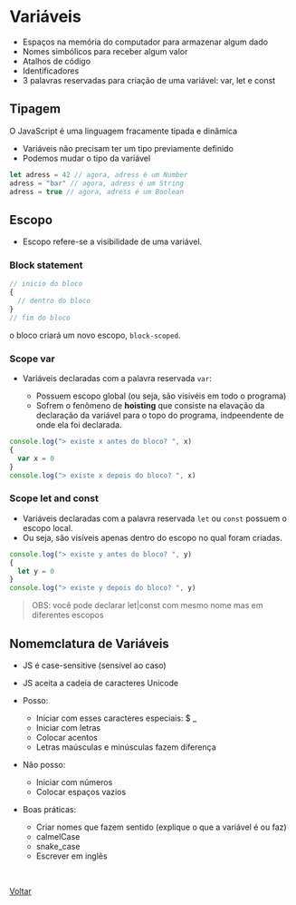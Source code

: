 # Variáveis

- Espaços na memória do computador para armazenar algum dado
- Nomes simbólicos para receber algum valor
- Atalhos de código
- Identificadores
- 3 palavras reservadas para criação de uma variável: var, let e const

## Tipagem

O JavaScript é uma linguagem fracamente tipada e dinâmica

- Variáveis não precisam ter um tipo previamente definido
- Podemos mudar o tipo da variável

```js
let adress = 42 // agora, adress é um Number
adress = "bar" // agora, adress é um String
adress = true // agora, adress é um Boolean
```

## Escopo

- Escopo refere-se a visibilidade de uma variável.

### Block statement

```js
// inicio do bloco
{
  // dentro do bloco
}
// fim do bloco
```

o bloco criará um novo escopo, `block-scoped`.

### Scope var

- Variáveis declaradas com a palavra reservada `var`:

  - Possuem escopo global (ou seja, são visivéis em todo o programa)
  - Sofrem o fenômeno de **hoisting** que consiste na elavação da declaração da variável para o topo do programa, indpeendente de onde ela foi declarada.

```js
console.log("> existe x antes do bloco? ", x)
{
  var x = 0
}
console.log("> existe x depois do bloco? ", x)
```

### Scope let and const

- Variáveis declaradas com a palavra reservada `let` ou `const` possuem o escopo local.
- Ou seja, são visíveis apenas dentro do escopo no qual foram criadas.

```js
console.log("> existe y antes do bloco? ", y)
{
  let y = 0
}
console.log("> existe y depois do bloco? ", y)
```

> OBS: você pode declarar let|const com mesmo nome mas em diferentes escopos

## Nomemclatura de Variáveis

- JS é case-sensitive (sensível ao caso)
- JS aceita a cadeia de caracteres Unicode

- Posso:

  - Iniciar com esses caracteres especiais: $ \_
  - Iniciar com letras
  - Colocar acentos
  - Letras maúsculas e minúsculas fazem diferença

- Não posso:

  - Iniciar com números
  - Colocar espaços vazios

- Boas práticas:
  - Criar nomes que fazem sentido (explique o que a variável é ou faz)
  - calmelCase
  - snake_case
  - Escrever em inglês

<br>

<a href="../README.md">Voltar</a>
